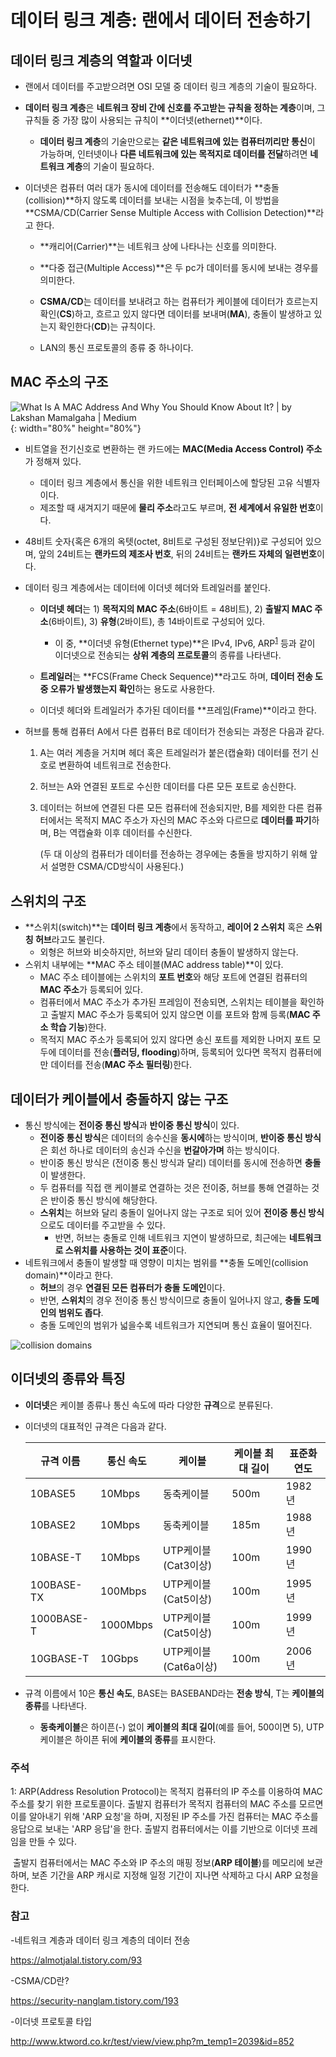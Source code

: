 # 데이터 링크 계층: 랜에서 데이터 전송하기



## 데이터 링크 계층의 역할과 이더넷

* 랜에서 데이터를 주고받으려면 OSI 모델 중 데이터 링크 계층의 기술이 필요하다.

* **데이터 링크 계층**은 **네트워크 장비 간에 신호를 주고받는 규칙을 정하는 계층**이며, 그 규칙들 중 가장 많이 사용되는 규칙이 **이더넷(ethernet)**이다.

  * **데이터 링크 계층**의 기술만으로는 **같은 네트워크에 있는 컴퓨터끼리만 통신**이 가능하며, 인터넷이나 **다른 네트워크에 있는 목적지로 데이터를 전달**하려면 **네트워크 계층**의 기술이 필요하다.

* 이더넷은 컴퓨터 여러 대가 동시에 데이터를 전송해도 데이터가 **충돌(collision)**하지 않도록 데이터를 보내는 시점을 늦추는데, 이 방법을 **CSMA/CD(Carrier Sense Multiple Access with Collision Detection)**라고 한다.

  * **캐리어(Carrier)**는 네트워크 상에 나타나는 신호를 의미한다.

  * **다중 접근(Multiple Access)**은 두 pc가 데이터를 동시에 보내는 경우를 의미한다.

  * **CSMA/CD**는 데이터를 보내려고 하는 컴퓨터가 케이블에 데이터가 흐르는지 확인(**CS**)하고, 흐르고 있지 않다면 데이터를 보내며(**MA**), 충돌이 발생하고 있는지 확인한다(**CD**)는 규칙이다.

  * LAN의 통신 프로토콜의 종류 중 하나이다.

    

## MAC 주소의 구조

![What Is A MAC Address And Why You Should Know About It? | by Lakshan  Mamalgaha | Medium](https://miro.medium.com/max/1200/1*FLrfO7JzkOWSBkPBYly37w.png){: width="80%" height="80%"}

* 비트열을 전기신호로 변환하는 랜 카드에는 **MAC(Media Access Control) 주소**가 정해져 있다. 

  * 데이터 링크 계층에서 통신을 위한 네트워크 인터페이스에 할당된 고유 식별자이다.
  * 제조할 때 새겨지기 때문에 **물리 주소**라고도 부르며, **전 세계에서 유일한 번호**이다.

* 48비트 숫자{혹은 6개의 옥텟(octet, 8비트로 구성된 정보단위)}로 구성되어 있으며, 앞의 24비트는 **랜카드의 제조사 번호**, 뒤의 24비트는 **랜카드 자체의 일련번호**이다.

* 데이터 링크 계층에서는 데이터에 이더넷 헤더와 트레일러를 붙인다. 

  * **이더넷 헤더**는 1) **목적지의 MAC 주소**(6바이트 = 48비트), 2) **출발지 MAC 주소**(6바이트), 3) **유형**(2바이트), 총 14바이트로 구성되어 있다.
    * 이 중, **이더넷 유형(Ethernet type)**은 IPv4, IPv6, ARP<sup>[1](#footnote_1)</sup> 등과 같이 이더넷으로 전송되는 **상위 계층의 프로토콜**의 종류를 나타낸다.

  * **트레일러**는 **FCS(Frame Check Sequence)**라고도 하며, **데이터 전송 도중 오류가 발생했는지 확인**하는 용도로 사용한다.
  * 이더넷 헤더와 트레일러가 추가된 데이터를 **프레임(Frame)**이라고 한다.

* 허브를 통해 컴퓨터 A에서 다른 컴퓨터 B로 데이터가 전송되는 과정은 다음과 같다.

  1) A는 여러 계층을 거치며 헤더 혹은 트레일러가 붙은(캡슐화) 데이터를 전기 신호로 변환하여 네트워크로 전송한다.

  2) 허브는 A와 연결된 포트로 수신한 데이터를 다른 모든 포트로 송신한다.

  3) 데이터는 허브에 연결된 다른 모든 컴퓨터에 전송되지만, B를 제외한 다른 컴퓨터에서는 목적지 MAC 주소가 자신의 MAC 주소와 다르므로 **데이터를 파기**하며, B는 역캡슐화 이후 데이터를 수신한다.

     (두 대 이상의 컴퓨터가 데이터를 전송하는 경우에는 충돌을 방지하기 위해 앞서 설명한 CSMA/CD방식이 사용된다.)

## 스위치의 구조

- **스위치(switch)**는 **데이터 링크 계층**에서 동작하고, **레이어 2 스위치** 혹은 **스위칭 허브**라고도 불린다.
  - 외형은 허브와 비슷하지만, 허브와 달리 데이터 충돌이 발생하지 않는다.
- 스위치 내부에는 **MAC 주소 테이블(MAC address table)**이 있다.
  - MAC 주소 테이블에는 스위치의 **포트 번호**와 해당 포트에 연결된 컴퓨터의 **MAC 주소**가 등록되어 있다.
  - 컴퓨터에서 MAC 주소가 추가된 프레임이 전송되면, 스위치는 테이블을 확인하고 출발지 MAC 주소가 등록되어 있지 않으면 이를 포트와 함께 등록(**MAC 주소 학습 기능**)한다.
  - 목적지 MAC 주소가 등록되어 있지 않다면 송신 포트를 제외한 나머지 포트 모두에 데이터를 전송(**플러딩, flooding**)하며, 등록되어 있다면 목적지 컴퓨터에만 데이터를 전송(**MAC 주소 필터링**)한다.

## 데이터가 케이블에서 충돌하지 않는 구조

- 통신 방식에는 **전이중 통신 방식**과 **반이중 통신 방식**이 있다.
  - **전이중 통신 방식**은 데이터의 송수신을 **동시에**하는 방식이며, **반이중 통신 방식**은 회선 하나로 데이터의 송신과 수신을 **번갈아가며** 하는 방식이다.
  - 반이중 통신 방식은 (전이중 통신 방식과 달리) 데이터를 동시에 전송하면 **충돌**이 발생한다.
  - 두 컴퓨터를 직접 랜 케이블로 연결하는 것은 전이중, 허브를 통해 연결하는 것은 반이중 통신 방식에 해당한다.
  - **스위치**는 허브와 달리 충돌이 일어나지 않는 구조로 되어 있어 **전이중 통신 방식**으로도 데이터를 주고받을 수 있다.
    - 반면, 허브는 충돌로 인해 네트워크 지연이 발생하므로, 최근에는 **네트워크로 스위치를 사용하는 것이 표준**이다.
- 네트워크에서 충돌이 발생할 때 영향이 미치는 범위를 **충돌 도메인(collision domain)**이라고 한다.
  - **허브**의 경우 **연결된 모든 컴퓨터가 충돌 도메인**이다.
  - 반면, **스위치**의 경우 전이중 통신 방식이므로 충돌이 일어나지 않고, **충돌 도메인의 범위도 좁다**.
  - 충돌 도메인의 범위가 넓을수록 네트워크가 지연되며 통신 효율이 떨어진다.

![collision domains](https://study-ccna.com/wp-content/images/collision_domains.jpg)

## 이더넷의 종류와 특징

- **이더넷**은 케이블 종류나 통신 속도에 따라 다양한 **규격**으로 분류된다.

- 이더넷의 대표적인 규격은 다음과 같다.

  | 규격 이름  | 통신 속도 | 케이블               | 케이블 최대 길이 | 표준화 연도 |
  | ---------- | --------- | -------------------- | ---------------- | ----------- |
  | 10BASE5    | 10Mbps    | 동축케이블           | 500m             | 1982년      |
  | 10BASE2    | 10Mbps    | 동축케이블           | 185m             | 1988년      |
  | 10BASE-T   | 10Mbps    | UTP케이블(Cat3이상)  | 100m             | 1990년      |
  | 100BASE-TX | 100Mbps   | UTP케이블(Cat5이상)  | 100m             | 1995년      |
  | 1000BASE-T | 1000Mbps  | UTP케이블(Cat5이상)  | 100m             | 1999년      |
  | 10GBASE-T  | 10Gbps    | UTP케이블(Cat6a이상) | 100m             | 2006년      |

- 규격 이름에서 10은 **통신 속도**, BASE는 BASEBAND라는 **전송 방식**, T는 **케이블의 종류**를 나타낸다.

  - **동축케이블**은 하이픈(-) 없이 **케이블의 최대 길이**(예를 들어, 500이면 5), UTP 케이블은 하이픈 뒤에 **케이블의 종류**를 표시한다.

### 주석

<a name="footnote_1">1</a>: ARP(Address Resolution Protocol)는 목적지 컴퓨터의 IP 주소를 이용하여 MAC 주소를 찾기 위한 프로토콜이다. 출발지 컴퓨터가 목적지 컴퓨터의 MAC 주소를 모르면 이를 알아내기 위해 'ARP 요청'을 하며, 지정된 IP 주소를 가진 컴퓨터는 MAC 주소를 응답으로 보내는 'ARP 응답'을 한다. 출발지 컴퓨터에서는 이를 기반으로 이더넷 프레임을 만들 수 있다.

​	출발지 컴퓨터에서는 MAC 주소와 IP 주소의 매핑 정보(**ARP 테이블**)를 메모리에 보관하며, 보존 기간을 ARP 캐시로 지정해 일정 기간이 지나면 삭제하고 다시 ARP 요청을 한다.

### 참고

-네트워크 계층과 데이터 링크 계층의 데이터 전송

https://almotjalal.tistory.com/93

-CSMA/CD란?

https://security-nanglam.tistory.com/193

-이더넷 프로토콜 타입

http://www.ktword.co.kr/test/view/view.php?m_temp1=2039&id=852